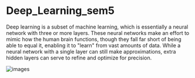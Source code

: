 # Deep_Learning_sem5

Deep learning is a subset of machine learning, which is essentially a neural network with three or more layers. These neural networks make an effort to mimic how the human brain functions, though they fall far short of being able to equal it, enabling it to "learn" from vast amounts of data. While a neural network with a single layer can still make approximations, extra hidden layers can serve to refine and optimize for precision.

![images](https://user-images.githubusercontent.com/77531470/220123931-453547ad-bb1b-49f8-82cb-97ac8480d9d0.png)

